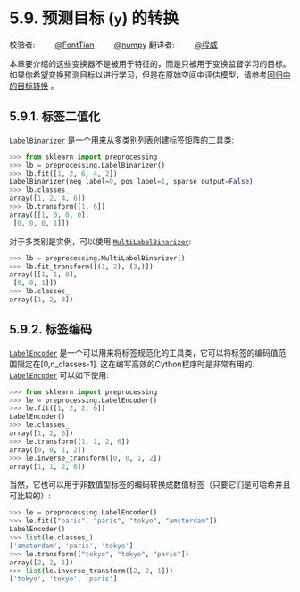 # 5.9. 预测目标 (`y`) 的转换

校验者:
        [@FontTian](https://github.com/FontTian)
        [@numpy](https://github.com/apachecn/scikit-learn-doc-zh)
翻译者:
        [@程威](https://github.com/apachecn/scikit-learn-doc-zh)

本章要介绍的这些变换器不是被用于特征的，而是只被用于变换监督学习的目标。 如果你希望变换预测目标以进行学习，但是在原始空间中评估模型，请参考[回归中的目标转换](38?id=_512-回归中的目标转换) 。

## 5.9.1. 标签二值化

[`LabelBinarizer`](https://scikit-learn.org/stable/modules/generated/sklearn.preprocessing.LabelBinarizer.html#sklearn.preprocessing.LabelBinarizer "sklearn.preprocessing.LabelBinarizer") 是一个用来从多类别列表创建标签矩阵的工具类:

```py
>>> from sklearn import preprocessing
>>> lb = preprocessing.LabelBinarizer()
>>> lb.fit([1, 2, 6, 4, 2])
LabelBinarizer(neg_label=0, pos_label=1, sparse_output=False)
>>> lb.classes_
array([1, 2, 4, 6])
>>> lb.transform([1, 6])
array([[1, 0, 0, 0],
 [0, 0, 0, 1]])

```

对于多类别是实例，可以使用 [`MultiLabelBinarizer`](https://scikit-learn.org/stable/modules/generated/sklearn.preprocessing.MultiLabelBinarizer.html#sklearn.preprocessing.MultiLabelBinarizer "sklearn.preprocessing.MultiLabelBinarizer"):

```py
>>> lb = preprocessing.MultiLabelBinarizer()
>>> lb.fit_transform([(1, 2), (3,)])
array([[1, 1, 0],
 [0, 0, 1]])
>>> lb.classes_
array([1, 2, 3])

```

## 5.9.2. 标签编码

[`LabelEncoder`](https://scikit-learn.org/stable/modules/generated/sklearn.preprocessing.LabelEncoder.html#sklearn.preprocessing.LabelEncoder "sklearn.preprocessing.LabelEncoder") 是一个可以用来将标签规范化的工具类，它可以将标签的编码值范围限定在[0,n_classes-1]. 这在编写高效的Cython程序时是非常有用的. [`LabelEncoder`](https://scikit-learn.org/stable/modules/generated/sklearn.preprocessing.LabelEncoder.html#sklearn.preprocessing.LabelEncoder "sklearn.preprocessing.LabelEncoder") 可以如下使用:

```py
>>> from sklearn import preprocessing
>>> le = preprocessing.LabelEncoder()
>>> le.fit([1, 2, 2, 6])
LabelEncoder()
>>> le.classes_
array([1, 2, 6])
>>> le.transform([1, 1, 2, 6])
array([0, 0, 1, 2])
>>> le.inverse_transform([0, 0, 1, 2])
array([1, 1, 2, 6])

```

当然，它也可以用于非数值型标签的编码转换成数值标签（只要它们是可哈希并且可比较的）:

```py
>>> le = preprocessing.LabelEncoder()
>>> le.fit(["paris", "paris", "tokyo", "amsterdam"])
LabelEncoder()
>>> list(le.classes_)
['amsterdam', 'paris', 'tokyo']
>>> le.transform(["tokyo", "tokyo", "paris"])
array([2, 2, 1])
>>> list(le.inverse_transform([2, 2, 1]))
['tokyo', 'tokyo', 'paris']

```
